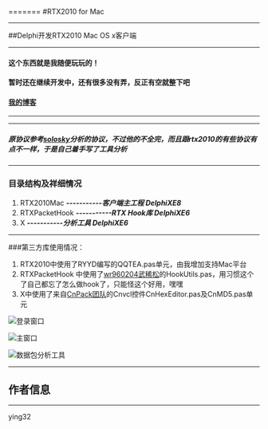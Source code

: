 
=======
#RTX2010 for Mac
***
##Delphi开发RTX2010 Mac OS x客户端
***
#### **这个东西就是我随便玩玩的！**
#### **暂时还在继续开发中，还有很多没有弄，反正有空就整下吧**
#### **[我的博客](http://blog.csdn.net/zyjying520)**
***
***
##### 原协议参考[solosky](http://git.oschina.net/solosky/rtx)分析的协议，不过他的不全完，而且跟rtx2010的有些协议有点不一样，于是自己着手写了工具分析
***
### 目录结构及祥细情况
1. RTX2010Mac  ***-----------客户端主工程 DelphiXE8***
2. RTXPacketHook  ***-----------RTX Hook库 DelphiXE6***
3. X ***-----------分析工具  DelphiXE6***

*** 

###第三方库使用情况：
1. RTX2010中使用了RYYD编写的QQTEA.pas单元，由我增加支持Mac平台
2. RTXPacketHook 中使用了[wr960204武稀松](http://www.raysoftware.cn)的HookUtils.pas，用习惯这个了自己都忘了怎么做hook了，只能怪这个好用，嘿嘿
3. X中使用了来自[CnPack团队](http://www.cnpack.org)的Cnvcl控件CnHexEditor.pas及CnMD5.pas单元 


![登录窗口](http://git.oschina.net/ying32/RTX2010Mac/raw/master/%E5%B1%8F%E5%B9%95%E5%BF%AB%E7%85%A71.png?dir=0&filepath=%E5%B1%8F%E5%B9%95%E5%BF%AB%E7%85%A71.png&oid=2d77846082796e9cff9ff7819ce44e95ebbb81e7&sha=40876ae2b2a50dbf4803caf8a9adbc0d893b9fab)

![主窗口](http://git.oschina.net/ying32/RTX2010Mac/raw/master/%E5%B1%8F%E5%B9%95%E5%BF%AB%E7%85%A72.png?dir=0&filepath=%E5%B1%8F%E5%B9%95%E5%BF%AB%E7%85%A72.png&oid=aac47668e36ae1b7ee7cb67cfb68a4acac7f550e&sha=40876ae2b2a50dbf4803caf8a9adbc0d893b9fab)

![数据包分析工具](http://git.oschina.net/ying32/RTX2010Mac/raw/master/xxx.png?dir=0&filepath=xxx.png&oid=242e34eb105ca618696e83c1375f92168241ac9a&sha=40876ae2b2a50dbf4803caf8a9adbc0d893b9fab)
***
## 作者信息
***
ying32
